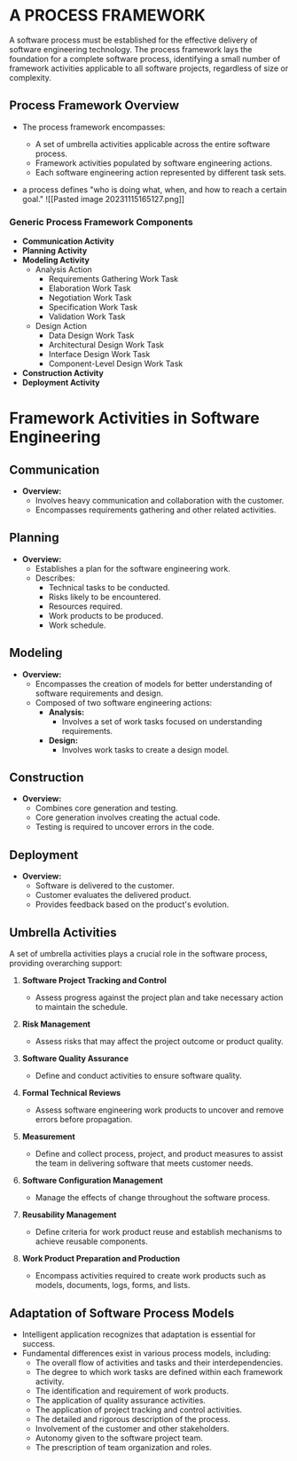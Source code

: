 # A PROCESS FRAMEWORK

A software process must be established for the effective delivery of software engineering technology. The process framework lays the foundation for a complete software process, identifying a small number of framework activities applicable to all software projects, regardless of size or complexity.

## Process Framework Overview

- The process framework encompasses:
  - A set of umbrella activities applicable across the entire software process.
  - Framework activities populated by software engineering actions.
  - Each software engineering action represented by different task sets.

- a process defines "who is doing what, when, and how to reach a certain goal."
 ![[Pasted image 20231115165127.png]]
### Generic Process Framework Components

- **Communication Activity**
- **Planning Activity**
- **Modeling Activity**
	- Analysis Action
		- Requirements Gathering Work Task
		- Elaboration Work Task
		- Negotiation Work Task
		- Specification Work Task
		- Validation Work Task
	- Design Action
		- Data Design Work Task
		- Architectural Design Work Task
		- Interface Design Work Task
		- Component-Level Design Work Task
- **Construction Activity**
- **Deployment Activity**
# Framework Activities in Software Engineering

## Communication

- **Overview:**
  - Involves heavy communication and collaboration with the customer.
  - Encompasses requirements gathering and other related activities.

## Planning

- **Overview:**
  - Establishes a plan for the software engineering work.
  - Describes:
    - Technical tasks to be conducted.
    - Risks likely to be encountered.
    - Resources required.
    - Work products to be produced.
    - Work schedule.

## Modeling

- **Overview:**
  - Encompasses the creation of models for better understanding of software requirements and design.
  - Composed of two software engineering actions:
    - **Analysis:**
      - Involves a set of work tasks focused on understanding requirements.
    - **Design:**
      - Involves work tasks to create a design model.

## Construction

- **Overview:**
  - Combines core generation and testing.
  - Core generation involves creating the actual code.
  - Testing is required to uncover errors in the code.

## Deployment

- **Overview:**
  - Software is delivered to the customer.
  - Customer evaluates the delivered product.
  - Provides feedback based on the product's evolution.


## Umbrella Activities

A set of umbrella activities plays a crucial role in the software process, providing overarching support:

1. **Software Project Tracking and Control**
   - Assess progress against the project plan and take necessary action to maintain the schedule.

2. **Risk Management**
   - Assess risks that may affect the project outcome or product quality.

3. **Software Quality Assurance**
   - Define and conduct activities to ensure software quality.

4. **Formal Technical Reviews**
   - Assess software engineering work products to uncover and remove errors before propagation.

5. **Measurement**
   - Define and collect process, project, and product measures to assist the team in delivering software that meets customer needs.

6. **Software Configuration Management**
   - Manage the effects of change throughout the software process.

7. **Reusability Management**
   - Define criteria for work product reuse and establish mechanisms to achieve reusable components.

8. **Work Product Preparation and Production**
   - Encompass activities required to create work products such as models, documents, logs, forms, and lists.

## Adaptation of Software Process Models

- Intelligent application recognizes that adaptation is essential for success.
- Fundamental differences exist in various process models, including:
  - The overall flow of activities and tasks and their interdependencies.
  - The degree to which work tasks are defined within each framework activity.
  - The identification and requirement of work products.
  - The application of quality assurance activities.
  - The application of project tracking and control activities.
  - The detailed and rigorous description of the process.
  - Involvement of the customer and other stakeholders.
  - Autonomy given to the software project team.
  - The prescription of team organization and roles.

